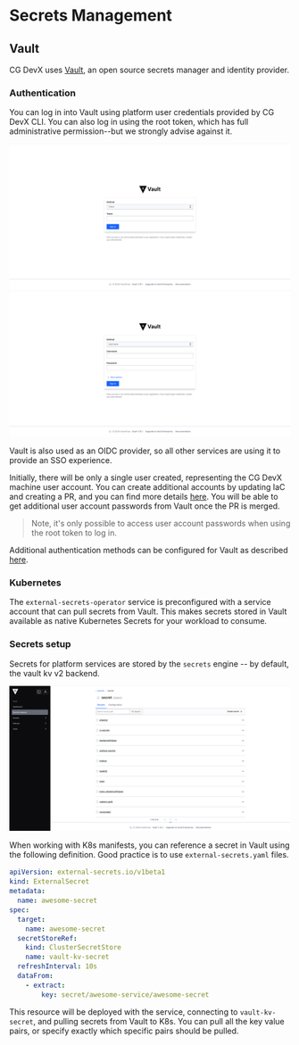 # Secrets Management

## Vault

CG DevX uses [Vault](https://www.vaultproject.io/), an open source secrets manager and identity provider.

### Authentication

You can log in into Vault using platform user credentials provided by CG DevX CLI.
You can also log in using the root token, which has full administrative permission--but we strongly advise against it.

![vault_login_token.png](../../../assets/vault_login_token.png)
![vault_login_userpass.png](../../../assets/vault_login_userpass.png)

Vault is also used as an OIDC provider, so all other services are using it to provide an SSO experience.

Initially, there will be only a single user created, representing the CG DevX machine user account.
You can create additional accounts by updating IaC and creating a PR, and you can find more details [here](../iac/users_management.md).
You will be able to get additional user account passwords from Vault once the PR is merged.

> Note, it's only possible to access user account passwords when using the root token to log in.

Additional authentication methods can be configured for Vault as
described [here](https://developer.hashicorp.com/vault/docs/auth).

### Kubernetes

The `external-secrets-operator` service is preconfigured with a service account that can pull secrets from Vault.
This makes secrets stored in Vault available as native Kubernetes Secrets for your workload to consume.

### Secrets setup

Secrets for platform services are stored by the `secrets` engine -- by default, the vault kv v2 backend.

![vault_platform_secrets.png](../../../assets/vault_platform_secrets.png)

When working with K8s manifests, you can reference a secret in Vault using the following definition.
Good practice is to use `external-secrets.yaml` files.

```yaml
apiVersion: external-secrets.io/v1beta1
kind: ExternalSecret
metadata:
  name: awesome-secret
spec:
  target:
    name: awesome-secret
  secretStoreRef:
    kind: ClusterSecretStore
    name: vault-kv-secret
  refreshInterval: 10s
  dataFrom:
    - extract:
        key: secret/awesome-service/awesome-secret
```

This resource will be deployed with the service, connecting to `vault-kv-secret`, and pulling secrets from Vault to K8s.
You can pull all the key value pairs, or specify exactly which specific pairs should be pulled.
